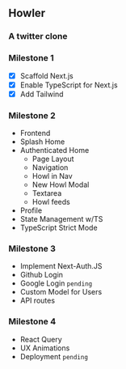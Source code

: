 ## Howler

### A twitter clone

### Milestone 1

- [x] Scaffold Next.js
- [x] Enable TypeScript for Next.js
- [x] Add Tailwind

### Milestone 2

- Frontend
- Splash Home
- Authenticated Home
  - Page Layout
  - Navigation
  - Howl in Nav
  - New Howl Modal
  - Textarea
  - Howl feeds
- Profile
- State Management w/TS
- TypeScript Strict Mode

### Milestone 3

- Implement Next-Auth.JS
- Github Login
- Google Login `pending`
- Custom Model for Users
- API routes

### Milestone 4

- React Query
- UX Animations
- Deployment `pending`
